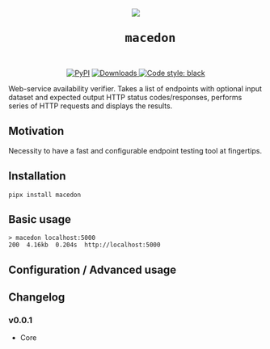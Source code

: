 <h1 align="center">
  <img src="https://user-images.githubusercontent.com/50381946/167810957-14b78013-00cf-436e-b535-d2b89f881c44.png">
  <br>
  <code>
    macedon
  </code>
  <br>
</h1>

<p align="center">
    <a href="https://pypi.org/project/macedon/"><img alt="PyPI" src="https://img.shields.io/pypi/v/macedon"></a>
    <a href="https://pepy.tech/project/macedon/">
      <img alt="Downloads" src="https://pepy.tech/badge/macedon">
    </a>
    <a href="https://github.com/psf/black">
        <img src="https://img.shields.io/badge/code%20style-black-000000.svg" alt="Code style: black">
    </a>
</p>

Web-service availability verifier. Takes a list of endpoints with optional input dataset and expected output HTTP status codes/responses, performs series of HTTP requests and displays the results.

## Motivation

Necessity to have a fast and configurable endpoint testing tool at fingertips.

## Installation

    pipx install macedon

## Basic usage

    > macedon localhost:5000
    200  4.16kb  0.204s  http://localhost:5000

## Configuration / Advanced usage



## Changelog

### v0.0.1

- Core
